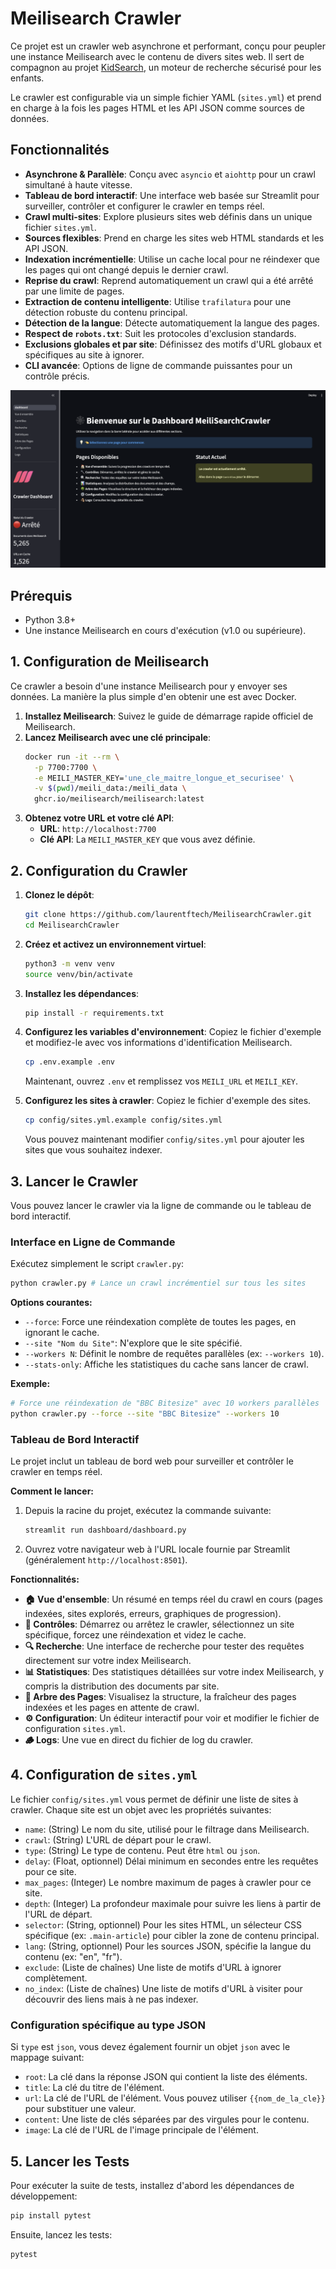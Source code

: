 # Meilisearch Crawler

Ce projet est un crawler web asynchrone et performant, conçu pour peupler une instance Meilisearch avec le contenu de divers sites web. Il sert de compagnon au projet [KidSearch](https://github.com/laurentftech/kidsearch), un moteur de recherche sécurisé pour les enfants.

Le crawler est configurable via un simple fichier YAML (`sites.yml`) et prend en charge à la fois les pages HTML et les API JSON comme sources de données.

## Fonctionnalités

- **Asynchrone & Parallèle**: Conçu avec `asyncio` et `aiohttp` pour un crawl simultané à haute vitesse.
- **Tableau de bord interactif**: Une interface web basée sur Streamlit pour surveiller, contrôler et configurer le crawler en temps réel.
- **Crawl multi-sites**: Explore plusieurs sites web définis dans un unique fichier `sites.yml`.
- **Sources flexibles**: Prend en charge les sites web HTML standards et les API JSON.
- **Indexation incrémentielle**: Utilise un cache local pour ne réindexer que les pages qui ont changé depuis le dernier crawl.
- **Reprise du crawl**: Reprend automatiquement un crawl qui a été arrêté par une limite de pages.
- **Extraction de contenu intelligente**: Utilise `trafilatura` pour une détection robuste du contenu principal.
- **Détection de la langue**: Détecte automatiquement la langue des pages.
- **Respect de `robots.txt`**: Suit les protocoles d'exclusion standards.
- **Exclusions globales et par site**: Définissez des motifs d'URL globaux et spécifiques au site à ignorer.
- **CLI avancée**: Options de ligne de commande puissantes pour un contrôle précis.

![screenshot_dashboard.png](media/screenshot_dashboard_fr.png)

## Prérequis

- Python 3.8+
- Une instance Meilisearch en cours d'exécution (v1.0 ou supérieure).

## 1. Configuration de Meilisearch

Ce crawler a besoin d'une instance Meilisearch pour y envoyer ses données. La manière la plus simple d'en obtenir une est avec Docker.

1.  **Installez Meilisearch**: Suivez le guide de démarrage rapide officiel de Meilisearch.
2.  **Lancez Meilisearch avec une clé principale**:
    ```bash
    docker run -it --rm \
      -p 7700:7700 \
      -e MEILI_MASTER_KEY='une_cle_maitre_longue_et_securisee' \
      -v $(pwd)/meili_data:/meili_data \
      ghcr.io/meilisearch/meilisearch:latest
    ```
3.  **Obtenez votre URL et votre clé API**:
    -   **URL**: `http://localhost:7700`
    -   **Clé API**: La `MEILI_MASTER_KEY` que vous avez définie.

## 2. Configuration du Crawler

1.  **Clonez le dépôt**:
    ```bash
    git clone https://github.com/laurentftech/MeilisearchCrawler.git
    cd MeilisearchCrawler
    ```

2.  **Créez et activez un environnement virtuel**:
    ```bash
    python3 -m venv venv
    source venv/bin/activate
    ```

3.  **Installez les dépendances**:
    ```bash
    pip install -r requirements.txt
    ```

4.  **Configurez les variables d'environnement**:
    Copiez le fichier d'exemple et modifiez-le avec vos informations d'identification Meilisearch.
    ```bash
    cp .env.example .env
    ```
    Maintenant, ouvrez `.env` et remplissez vos `MEILI_URL` et `MEILI_KEY`.

5.  **Configurez les sites à crawler**:
    Copiez le fichier d'exemple des sites.
    ```bash
    cp config/sites.yml.example config/sites.yml
    ```
    Vous pouvez maintenant modifier `config/sites.yml` pour ajouter les sites que vous souhaitez indexer.

## 3. Lancer le Crawler

Vous pouvez lancer le crawler via la ligne de commande ou le tableau de bord interactif.

### Interface en Ligne de Commande

Exécutez simplement le script `crawler.py`:

```sh
python crawler.py # Lance un crawl incrémentiel sur tous les sites
```

**Options courantes:**

-   `--force`: Force une réindexation complète de toutes les pages, en ignorant le cache.
-   `--site "Nom du Site"`: N'explore que le site spécifié.
-   `--workers N`: Définit le nombre de requêtes parallèles (ex: `--workers 10`).
-   `--stats-only`: Affiche les statistiques du cache sans lancer de crawl.

**Exemple:**
```sh
# Force une réindexation de "BBC Bitesize" avec 10 workers parallèles
python crawler.py --force --site "BBC Bitesize" --workers 10
```

### Tableau de Bord Interactif

Le projet inclut un tableau de bord web pour surveiller et contrôler le crawler en temps réel.

**Comment le lancer:**

1.  Depuis la racine du projet, exécutez la commande suivante:
    ```bash
    streamlit run dashboard/dashboard.py
    ```
2.  Ouvrez votre navigateur web à l'URL locale fournie par Streamlit (généralement `http://localhost:8501`).

**Fonctionnalités:**

-   **🏠 Vue d'ensemble**: Un résumé en temps réel du crawl en cours (pages indexées, sites explorés, erreurs, graphiques de progression).
-   **🔧 Contrôles**: Démarrez ou arrêtez le crawler, sélectionnez un site spécifique, forcez une réindexation et videz le cache.
-   **🔍 Recherche**: Une interface de recherche pour tester des requêtes directement sur votre index Meilisearch.
-   **📊 Statistiques**: Des statistiques détaillées sur votre index Meilisearch, y compris la distribution des documents par site.
-   **🌳 Arbre des Pages**: Visualisez la structure, la fraîcheur des pages indexées et les pages en attente de crawl.
-   **⚙️ Configuration**: Un éditeur interactif pour voir et modifier le fichier de configuration `sites.yml`.
-   **🪵 Logs**: Une vue en direct du fichier de log du crawler.

## 4. Configuration de `sites.yml`

Le fichier `config/sites.yml` vous permet de définir une liste de sites à crawler. Chaque site est un objet avec les propriétés suivantes:

- `name`: (String) Le nom du site, utilisé pour le filtrage dans Meilisearch.
- `crawl`: (String) L'URL de départ pour le crawl.
- `type`: (String) Le type de contenu. Peut être `html` ou `json`.
- `delay`: (Float, optionnel) Délai minimum en secondes entre les requêtes pour ce site.
- `max_pages`: (Integer) Le nombre maximum de pages à crawler pour ce site.
- `depth`: (Integer) La profondeur maximale pour suivre les liens à partir de l'URL de départ.
- `selector`: (String, optionnel) Pour les sites HTML, un sélecteur CSS spécifique (ex: `.main-article`) pour cibler la zone de contenu principal.
- `lang`: (String, optionnel) Pour les sources JSON, spécifie la langue du contenu (ex: "en", "fr").
- `exclude`: (Liste de chaînes) Une liste de motifs d'URL à ignorer complètement.
- `no_index`: (Liste de chaînes) Une liste de motifs d'URL à visiter pour découvrir des liens mais à ne pas indexer.

### Configuration spécifique au type JSON

Si `type` est `json`, vous devez également fournir un objet `json` avec le mappage suivant:

- `root`: La clé dans la réponse JSON qui contient la liste des éléments.
- `title`: La clé du titre de l'élément.
- `url`: La clé de l'URL de l'élément. Vous pouvez utiliser `{{nom_de_la_cle}}` pour substituer une valeur.
- `content`: Une liste de clés séparées par des virgules pour le contenu.
- `image`: La clé de l'URL de l'image principale de l'élément.

## 5. Lancer les Tests

Pour exécuter la suite de tests, installez d'abord les dépendances de développement:

```bash
pip install pytest
```

Ensuite, lancez les tests:
```bash
pytest
```
